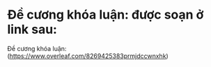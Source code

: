 # Đề cương khóa luận: được soạn ở link sau:
Đề cương khóa luận: (https://www.overleaf.com/8269425383prmjdccwnxhk)

